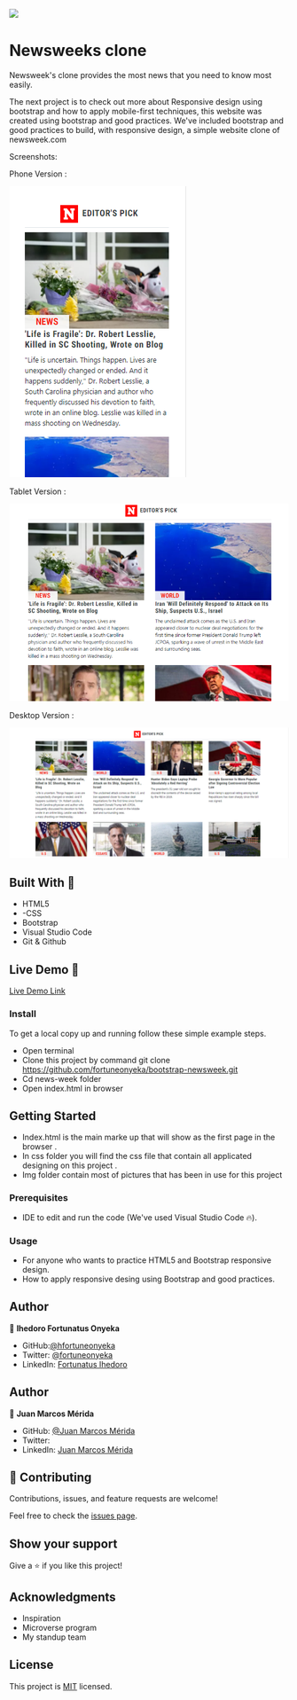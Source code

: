 ![](https://img.shields.io/badge/Microverse-blueviolet)

# Newsweeks clone

Newsweek's clone provides the most news that you need to know most easily.

The next project is to check out more about Responsive design using bootstrap and how to apply mobile-first techniques, this website was created using bootstrap and good practices. We've included bootstrap and good practices to build, with responsive design, a simple website clone of newsweek.com

Screenshots:

Phone Version :

![screenshot](./img/mobilescreenshot.png)

Tablet Version :

![screenshot](./img/tabletscreenshot.png)

Desktop Version :

![screenshot](./img/desktopscreenshot.png)


## Built With 🔨

- HTML5
- -CSS
- Bootstrap
- Visual Studio Code
- Git & Github

## Live Demo 👀

[Live Demo Link](https://fortuneonyeka.github.io/bootstrap-newsweek/)

### Install

To get a local copy up and running follow these simple example steps.
- Open terminal
- Clone this project by command git clone https://github.com/fortuneonyeka/bootstrap-newsweek.git
- Cd news-week folder
- Open index.html in browser

## Getting Started 
- Index.html is the main marke up that will show as the first page in the browser .
- In css folder you will find the css file that contain all applicated designing on this project .
- Img folder contain most of pictures that has been in use for this project

### Prerequisites

- IDE to edit and run the code (We've used Visual Studio Code 🔥).

### Usage

- For anyone who wants to practice HTML5 and Bootstrap responsive design.
- How to apply responsive desing using Bootstrap and good practices.

## Author

👤 **Ihedoro Fortunatus Onyeka**

- GitHub:[@hfortuneonyeka](https://github.com/fortuneonyeka)
- Twitter: [@fortuneonyeka](https://twitter.com/FortuneOnyeka)
- LinkedIn: [Fortunatus Ihedoro](https://www.linkedin.com/in/fortunatus-ihedoro-5a43711a3/)

## Author

👤 **Juan Marcos Mérida**

- GitHub: [@Juan Marcos Mérida ](https://github.com/marcosmerida)
- Twitter:
- LinkedIn: [Juan Marcos Mérida ](https://www.linkedin.com/in/marcos-merida-219437206/ )

## 🤝 Contributing

Contributions, issues, and feature requests are welcome!

Feel free to check the [issues page]().


## Show your support

Give a ⭐️ if you like this project!


## Acknowledgments


- Inspiration
- Microverse program 
- My standup team 

## License
This project is [MIT](./mit.md) licensed.
